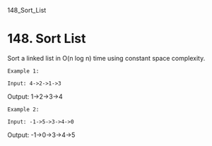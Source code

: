 148_Sort_List
# 148. Sort List

Sort a linked list in O(n log n) time using constant space
        complexity.

    Example 1:

    Input: 4->2->1->3
Output: 1->2->3->4

    Example 2:

    Input: -1->5->3->4->0
Output: -1->0->3->4->5